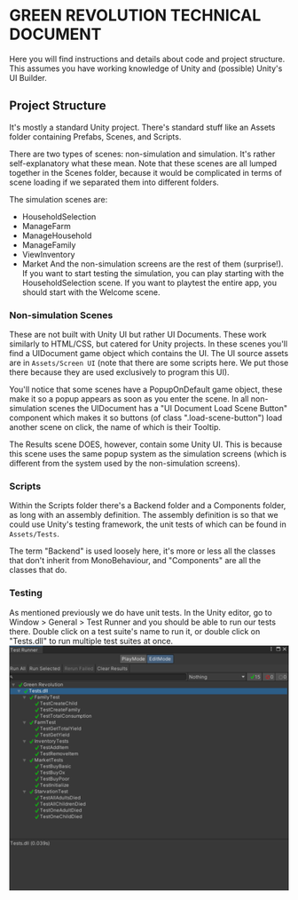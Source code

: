 # GREEN REVOLUTION TECHNICAL DOCUMENT

Here you will find instructions and details about code and project structure. This assumes you have working knowledge of Unity and (possible) Unity's UI Builder.

## Project Structure
It's mostly a standard Unity project. There's standard stuff like an Assets folder containing Prefabs, Scenes, and Scripts.

There are two types of scenes: non-simulation and simulation. It's rather self-explanatory what these mean. Note that these scenes are all lumped together in the Scenes folder, because it would be complicated in terms of scene loading if we separated them into different folders.

The simulation scenes are:
- HouseholdSelection
- ManageFarm
- ManageHousehold
- ManageFamily
- ViewInventory
- Market
And the non-simulation screens are the rest of them (surprise!). If you want to start testing the simulation, you can play starting with the HouseholdSelection scene. If you want to playtest the entire app, you should start with the Welcome scene.

### Non-simulation Scenes
These are not built with Unity UI but rather UI Documents. These work similarly to HTML/CSS, but catered for Unity projects. In these scenes you'll find a UIDocument game object which contains the UI. The UI source assets are in `Assets/Screen UI` (note that there are some scripts here. We put those there because they are used exclusively to program this UI).

You'll notice that some scenes have a PopupOnDefault game object, these make it so a popup appears as soon as you enter the scene. In all non-simulation scenes the UIDocument has a "UI Document Load Scene Button" component which makes it so buttons (of class ".load-scene-button") load another scene on click, the name of which is their Tooltip.

The Results scene DOES, however, contain some Unity UI. This is because this scene uses the same popup system as the simulation screens (which is different from the system used by the non-simulation screens).

### Scripts
Within the Scripts folder there's a Backend folder and a Components folder, as long with an assembly definition. The assembly definition is so that we could use Unity's testing framework, the unit tests of which can be found in `Assets/Tests`.

The term "Backend" is used loosely here, it's more or less all the classes that don't inherit from MonoBehaviour, and "Components" are all the classes that do.

### Testing
As mentioned previously we do have unit tests. In the Unity editor, go to Window > General > Test Runner and you should be able to run our tests there. Double click on a test suite's name to run it, or double click on "Tests.dll" to run multiple test suites at once.
![test runner](DocumentImages/test-runner.png)